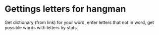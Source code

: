 # Gettings letters for hangman

Get dictionary (from link) for your word, enter letters that not in word, get possible words with letters by stats.